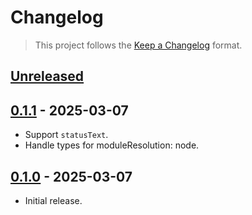 # Changelog

> This project follows the [Keep a Changelog](https://keepachangelog.com) format.

## [Unreleased]

## [0.1.1] - 2025-03-07

* Support `statusText`.
* Handle types for moduleResolution: node.

## [0.1.0] - 2025-03-07

* Initial release.

[unreleased]: https://github.com/vitalets/request-mocking-protocol/compare/0.1.1...HEAD
[0.1.1]: https://github.com/vitalets/request-mocking-protocol/compare/0.1.0...0.1.1
[0.1.0]: https://github.com/vitalets/request-mocking-protocol/releases/tag/0.1.0

